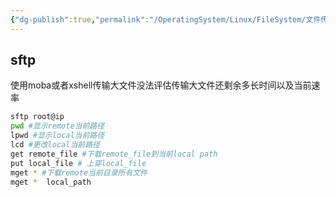 ```yaml
---
{"dg-publish":true,"permalink":"/OperatingSystem/Linux/FileSystem/文件传输/","noteIcon":"","created":"","updated":""}
---
```


## sftp
使用moba或者xshell传输大文件没法评估传输大文件还剩余多长时间以及当前速率

```bash
sftp root@ip
pwd #显示remote当前路径
lpwd #显示local当前路径
lcd #更改local当前路径
get remote_file #下载remote_file到当前local path
put local_file # 上穿local_file
mget * #下载remote当前目录所有文件
mget *  local_path

```

